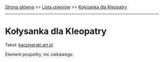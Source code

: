 [Strona główna](../index.md) >> [Lista utworów](../list.md) >> [Kołysanka dla Kleopatry](226.md)

---

# Kołysanka dla Kleopatry

Tekst: [kaczmarski.art.pl](https://www.kaczmarski.art.pl/tworczosc/wiersze/kolysanka-dla-kleopatry/)

Element pospolity, nic ciekawego.